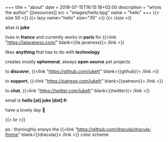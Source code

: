 +++
title = "about"
date = 2018-07-15T16:15:18+02:00
description = "whois the author"
[[resources]]
  src = "images/hello.bpg"
  name = "hello"
+++
{{< size 50 >}}
    {{< lazy name="hello" size="35" >}}
{{< /size >}}

alias is **juke**

lives in **france** and currently works in **paris** for {{<link "https://lajavaness.com/" blank>}}la javaness{{< /link >}}

likes **anything** that has to do with **technology**

creates mostly **ephemeral**, always **open source** pet projects

to **discover**, {{<link "https://github.com/jukefr" blank>}}github{{< /link >}}

to **support**, {{<link "https://patreon.com/jukefr" blank>}}patreon{{< /link >}}

to **chat**, {{<link "https://twitter.com/jukefr" blank>}}twitter{{< /link >}}

email is **hello [at] juke [dot] fr**

have a lovely day 💜

{{< br >}}

ps : thoroughly enjoys the {{<link "https://github.com/dracula/dracula-theme" blank>}}dracula{{< /link >}} color scheme